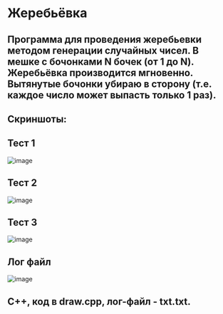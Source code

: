 # Жеребьёвка
## Программа для проведения жеребьевки методом генерации случайных чисел. В мешке с бочонками N бочек (от 1 до N). Жеребьёвка производится мгновенно. Вытянутые бочонки убираю в сторону (т.е. каждое число может выпасть только 1 раз).
## Скриншоты: 
## Тест 1
![image](https://user-images.githubusercontent.com/90555557/147415122-f7ac4f07-c052-4e15-84c1-14c58a19b475.png)
## Тест 2
![image](https://user-images.githubusercontent.com/90555557/147415129-6538c977-ac4f-42fd-8b79-714f92bf457c.png)
## Тест 3
![image](https://user-images.githubusercontent.com/90555557/147415139-a8c79842-ebdd-4bf6-9d56-795d2784d083.png)
## Лог файл
![image](https://user-images.githubusercontent.com/90555557/147415148-954e2630-ed8a-46c4-ac77-6ca843a5b8c8.png)
## C++, код в draw.cpp, лог-файл -  txt.txt.
